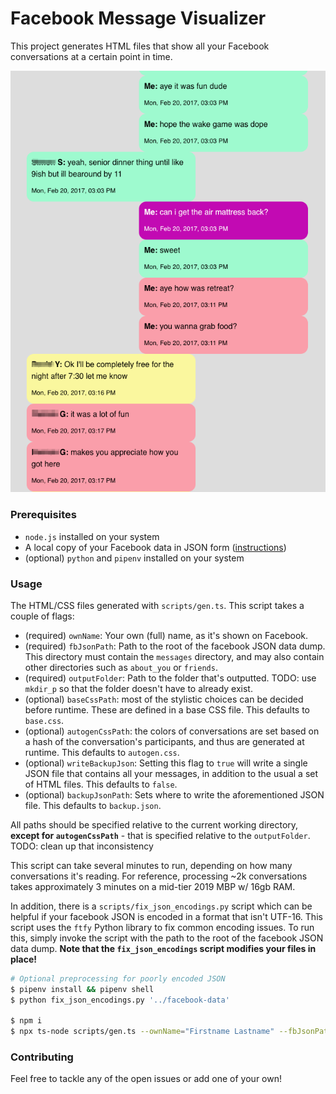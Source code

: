 # Facebook Message Visualizer

This project generates HTML files that show all your Facebook conversations at a certain point in time.

![Example Convo](./docs/images/blurred_convo.png)

### Prerequisites
- `node.js` installed on your system
- A local copy of your Facebook data in JSON form ([instructions](https://www.facebook.com/help/1701730696756992/?helpref=hc_fnav))
- (optional) `python` and `pipenv` installed on your system

### Usage

The HTML/CSS files generated with `scripts/gen.ts`. This script takes a couple of flags:
- (required) `ownName`: Your own (full) name, as it's shown on Facebook.
- (required) `fbJsonPath`: Path to the root of the facebook JSON data dump. This directory must contain the `messages` directory, and may also contain other directories such as `about_you` or `friends`.
- (required) `outputFolder`: Path to the folder that's outputted. TODO: use `mkdir_p` so that the folder doesn't have to already exist.
- (optional) `baseCssPath`: most of the stylistic choices can be decided before runtime. These are defined in a base CSS file. This defaults to `base.css`.
- (optional) `autogenCssPath`: the colors of conversations are set based on a hash of the conversation's participants, and thus are generated at runtime. This defaults to `autogen.css`.
- (optional) `writeBackupJson`: Setting this flag to `true` will write a single JSON file that contains all your messages, in addition to the usual a set of HTML files. This defaults to `false`.
- (optional) `backupJsonPath`: Sets where to write the aforementioned JSON file. This defaults to `backup.json`.

All paths should be specified relative to the current working directory, **except for `autogenCssPath`** - that is specified relative to the `outputFolder`. TODO: clean up that inconsistency

This script can take several minutes to run, depending on how many conversations it's reading. For reference, processing ~2k conversations takes approximately 3 minutes on a mid-tier 2019 MBP w/ 16gb RAM.

In addition, there is a `scripts/fix_json_encodings.py` script which can be helpful if your facebook JSON is encoded in a format that isn't UTF-16. This script uses the `ftfy` Python library to fix common encoding issues. To run this, simply invoke the script with the path to the root of the facebook JSON data dump. **Note that the `fix_json_encodings` script modifies your files in place!**

```bash
# Optional preprocessing for poorly encoded JSON
$ pipenv install && pipenv shell
$ python fix_json_encodings.py '../facebook-data'

$ npm i
$ npx ts-node scripts/gen.ts --ownName="Firstname Lastname" --fbJsonPath="../facebook-data" --outputFolder="generated"
```

### Contributing

Feel free to tackle any of the open issues or add one of your own!
